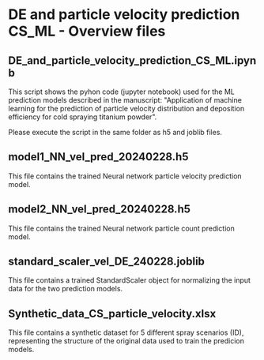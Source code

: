 # DE and particle velocity prediction CS_ML - Overview files
## DE_and_particle_velocity_prediction_CS_ML.ipynb
This script shows the pyhon code (jupyter notebook) used for the ML prediction models described in the manuscript: 
"Application of machine learning for the prediction of particle velocity distribution and deposition efficiency for cold spraying titanium powder".

Please execute the script in the same folder as h5 and joblib files.

## model1_NN_vel_pred_20240228.h5
This file contains the trained Neural network particle velocity prediction model.

## model2_NN_vel_pred_20240228.h5
This file contains the trained Neural network particle count prediction model.

## standard_scaler_vel_DE_240228.joblib
This file contains a trained StandardScaler object for normalizing the input data for the two prediction models.

## Synthetic_data_CS_particle_velocity.xlsx
This file contains a synthetic dataset for 5 different spray scenarios (ID), representing the structure of the original data used to train the predicion models.
